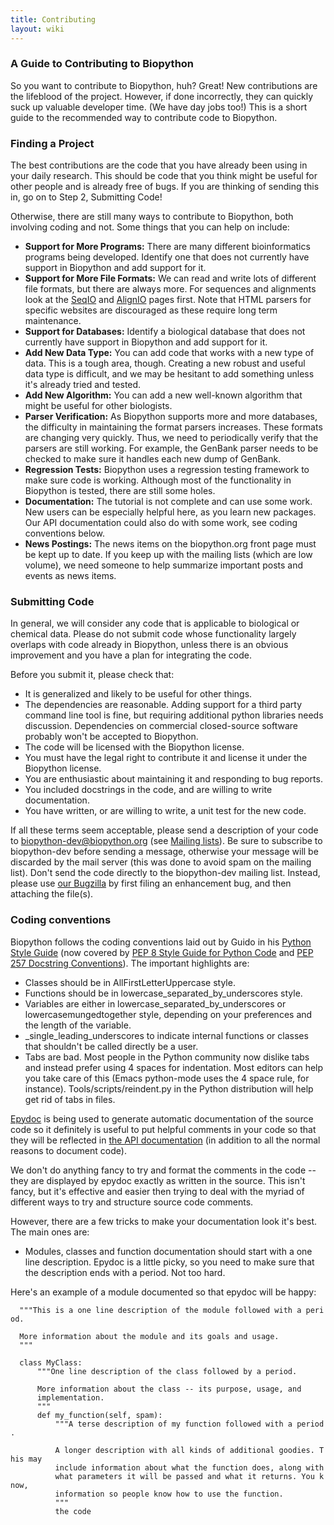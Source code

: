 ```yaml
---
title: Contributing
layout: wiki
---
```


### A Guide to Contributing to Biopython

So you want to contribute to Biopython, huh? Great! New contributions
are the lifeblood of the project. However, if done incorrectly, they can
quickly suck up valuable developer time. (We have day jobs too!) This is
a short guide to the recommended way to contribute code to Biopython.

### Finding a Project

The best contributions are the code that you have already been using in
your daily research. This should be code that you think might be useful
for other people and is already free of bugs. If you are thinking of
sending this in, go on to Step 2, Submitting Code!

Otherwise, there are still many ways to contribute to Biopython, both
involving coding and not. Some things that you can help on include:

-   **Support for More Programs:** There are many different
    bioinformatics programs being developed. Identify one that does not
    currently have support in Biopython and add support for it.
-   **Support for More File Formats:** We can read and write lots of
    different file formats, but there are always more. For sequences and
    alignments look at the [SeqIO](SeqIO "wikilink") and
    [AlignIO](AlignIO "wikilink") pages first. Note that HTML parsers
    for specific websites are discouraged as these require long
    term maintenance.
-   **Support for Databases:** Identify a biological database that does
    not currently have support in Biopython and add support for it.
-   **Add New Data Type:** You can add code that works with a new type
    of data. This is a tough area, though. Creating a new robust and
    useful data type is difficult, and we may be hesitant to add
    something unless it's already tried and tested.
-   **Add New Algorithm:** You can add a new well-known algorithm that
    might be useful for other biologists.
-   **Parser Verification:** As Biopython supports more and more
    databases, the difficulty in maintaining the format
    parsers increases. These formats are changing very quickly. Thus, we
    need to periodically verify that the parsers are still working. For
    example, the GenBank parser needs to be checked to make sure it
    handles each new dump of GenBank.
-   **Regression Tests:** Biopython uses a regression testing framework
    to make sure code is working. Although most of the functionality in
    Biopython is tested, there are still some holes.
-   **Documentation:** The tutorial is not complete and can use
    some work. New users can be especially helpful here, as you learn
    new packages. Our API documentation could also do with some work,
    see coding conventions below.
-   **News Postings:** The news items on the biopython.org front page
    must be kept up to date. If you keep up with the mailing lists
    (which are low volume), we need someone to help summarize important
    posts and events as news items.

### Submitting Code

In general, we will consider any code that is applicable to biological
or chemical data. Please do not submit code whose functionality largely
overlaps with code already in Biopython, unless there is an obvious
improvement and you have a plan for integrating the code.

Before you submit it, please check that:

-   It is generalized and likely to be useful for other things.
-   The dependencies are reasonable. Adding support for a third party
    command line tool is fine, but requiring additional python libraries
    needs discussion. Dependencies on commercial closed-source software
    probably won't be accepted to Biopython.
-   The code will be licensed with the Biopython license.
-   You must have the legal right to contribute it and license it under
    the Biopython license.
-   You are enthusiastic about maintaining it and responding to
    bug reports.
-   You included docstrings in the code, and are willing to
    write documentation.
-   You have written, or are willing to write, a unit test for the
    new code.

If all these terms seem acceptable, please send a description of your
code to biopython-dev@biopython.org (see [Mailing
lists](Mailing_lists "wikilink")). Be sure to subscribe to biopython-dev
before sending a message, otherwise your message will be discarded by
the mail server (this was done to avoid spam on the mailing list). Don't
send the code directly to the biopython-dev mailing list. Instead,
please use [our Bugzilla](http://bugzilla.open-bio.org/) by first filing
an enhancement bug, and then attaching the file(s).

### Coding conventions

Biopython follows the coding conventions laid out by Guido in his
[Python Style Guide](http://www.python.org/doc/essays/styleguide.html)
(now covered by [PEP 8 Style Guide for Python
Code](http://www.python.org/dev/peps/pep-0008/) and [PEP 257 Docstring
Conventions](http://www.python.org/dev/peps/pep-0257/)). The important
highlights are:

-   Classes should be in AllFirstLetterUppercase style.
-   Functions should be in lowercase\_separated\_by\_underscores style.
-   Variables are either in lowercase\_separated\_by\_underscores or
    lowercasemungedtogether style, depending on your preferences and the
    length of the variable.
-   \_single\_leading\_underscores to indicate internal functions or
    classes that shouldn't be called directly be a user.
-   Tabs are bad. Most people in the Python community now dislike tabs
    and instead prefer using 4 spaces for indentation. Most editors can
    help you take care of this (Emacs python-mode uses the 4 space rule,
    for instance). Tools/scripts/reindent.py in the Python distribution
    will help get rid of tabs in files.

[Epydoc](http://epydoc.sourceforge.net/) is being used to generate
automatic documentation of the source code so it definitely is useful to
put helpful comments in your code so that they will be reflected in [the
API documentation](http://biopython.org/DIST/docs/api) (in addition to
all the normal reasons to document code).

We don't do anything fancy to try and format the comments in the code --
they are displayed by epydoc exactly as written in the source. This
isn't fancy, but it's effective and easier then trying to deal with the
myriad of different ways to try and structure source code comments.

However, there are a few tricks to make your documentation look it's
best. The main ones are:

-   Modules, classes and function documentation should start with a one
    line description. Epydoc is a little picky, so you need to make sure
    that the description ends with a period. Not too hard.

Here's an example of a module documented so that epydoc will be happy:

`  """This is a one line description of the module followed with a period.`  
`  `  
`  More information about the module and its goals and usage.`  
`  """`

`  class MyClass:`  
`      """One line description of the class followed by a period.`  
` `  
`      More information about the class -- its purpose, usage, and`  
`      implementation.`  
`      """`  
`      def my_function(self, spam):`  
`          """A terse description of my function followed with a period.`  
`     `  
`          A longer description with all kinds of additional goodies. This may`  
`          include information about what the function does, along with`  
`          what parameters it will be passed and what it returns. You know, `  
`          information so people know how to use the function.`  
`          """`  
`          the code`
